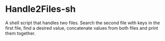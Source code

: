 # Handle2Files-sh
A shell script that handles two files. Search the second file with keys in the first file, find a desired value, concatenate values from both files and print them together.
